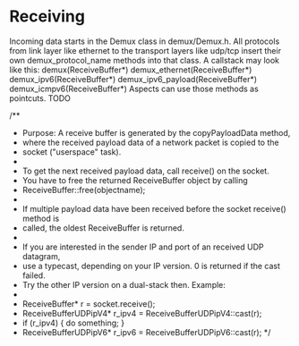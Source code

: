 # Receiving
Incoming data starts in the Demux class in demux/Demux.h.
All protocols from link layer like ethernet to the transport layers like udp/tcp
insert their own demux_protocol_name methods into that class.
A callstack may look like this:
	demux(ReceiveBuffer*)
		demux_ethernet(ReceiveBuffer*)
			demux_ipv6(ReceiveBuffer*)
				demux_ipv6_payload(ReceiveBuffer*)
					demux_icmpv6(ReceiveBuffer*)
Aspects can use those methods as pointcuts.
TODO

/**
 * Purpose: A receive buffer is generated by the copyPayloadData method,
 * where the received payload data of a network packet is copied to the
 * socket ("userspace" task).
 *
 * To get the next received payload data, call receive() on the socket.
 * You have to free the returned ReceiveBuffer object by calling
 * ReceiveBuffer::free(objectname);
 *
 * If multiple payload data have been received before the socket receive() method is
 * called, the oldest ReceiveBuffer is returned.
 *
 * If you are interested in the sender IP and port of an received UDP datagram,
 * use a typecast, depending on your IP version. 0 is returned if the cast failed.
 * Try the other IP version on a dual-stack then. Example:
 * 
 * ReceiveBuffer* r = socket.receive();
 * ReceiveBufferUDPipV4* r_ipv4 = ReceiveBufferUDPipV4::cast(r);
 * if (r_ipv4) { do something; }
 * ReceiveBufferUDPipV6* r_ipv6 = ReceiveBufferUDPipV6::cast(r);
 */

